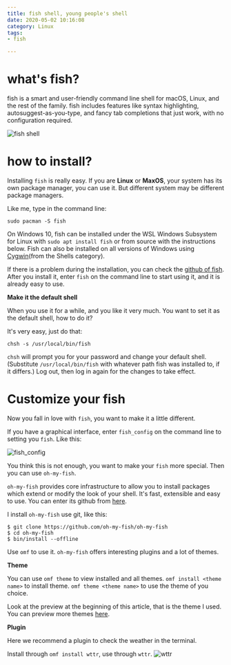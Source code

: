 ```yaml
---
title: fish shell, young people's shell
date: 2020-05-02 10:16:08
category: Linux
tags:
- fish

---
```



# what's fish?

fish is a smart and user-friendly command line shell for macOS, Linux, and the rest of the family. fish includes features like syntax highlighting, autosuggest-as-you-type, and fancy tab completions that just work, with no configuration required.

![fish shell](/fish-shell-use/fish-shell.png)

# how to install?

Installing `fish` is really easy. If you are **Linux** or **MaxOS**, your system has its own package manager, you can use it. But different system may be different package managers.

Like me, type in the command line:
```shell
sudo pacman -S fish
```

On Windows 10, fish can be installed under the WSL Windows Subsystem for Linux with `sudo apt install fish` or from source with the instructions below. Fish can also be installed on all versions of Windows using [Cygwin](https://cygwin.com/)(from the Shells category).

If there is a problem during the installation, you can check the [github of fish](https://github.com/fish-shell/fish-shell). After you install it, enter `fish` on the command line to start using it, and it is already easy to use.

**Make it the default shell** 

When you use it for a while, and you like it very much. You want to set it as the default shell, how to do it?

It's very easy, just do that:
```shell
chsh -s /usr/local/bin/fish
```

`chsh` will prompt you for your password and change your default shell. (Substitute `/usr/local/bin/fish` with whatever path fish was installed to, if it differs.) Log out, then log in again for the changes to take effect.

# Customize your fish

Now you fall in love with `fish`, you want to make it a little different.

If you have a graphical interface, enter `fish_config` on the command line to setting you `fish`. Like this:

![fish_config](/fish-shell-use/fish_config.png) 

You think this is not enough, you want to make your `fish` more special. Then you can use `oh-my-fish`.

`oh-my-fish` provides core infrastructure to allow you to install packages which extend or modify the look of your shell. It's fast, extensible and easy to use. You can enter its github from [here](https://github.com/oh-my-fish/oh-my-fish).

I install `oh-my-fish` use git, like this:
```shell
$ git clone https://github.com/oh-my-fish/oh-my-fish
$ cd oh-my-fish
$ bin/install --offline
```

Use `omf` to use it. `oh-my-fish` offers interesting plugins and a lot of themes.

**Theme**

You can use `omf theme` to view installed and all themes. `omf install <theme name>` to install theme. `omf theme <theme name>` to use the theme of you choice.

Look at the preview at the beginning of this article, that is the theme I used. You can preview more themes [here](https://github.com/oh-my-fish/oh-my-fish/blob/master/docs/Themes.md).

**Plugin**

Here we recommend a plugin to check the weather in the terminal. 

Install through `omf install wttr`, use through `wttr`.
![wttr](/fish-shell-use/wttr.png) 

